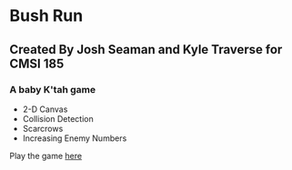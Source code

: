 # Bush Run

## Created By Josh Seaman and Kyle Traverse for CMSI 185

### A baby K'tah game

  * 2-D Canvas
  * Collision Detection
  * Scarcrows
  * Increasing Enemy Numbers

Play the game [here](https://jseaman1.github.io/bushrunktah/ "Google's Homepage")
